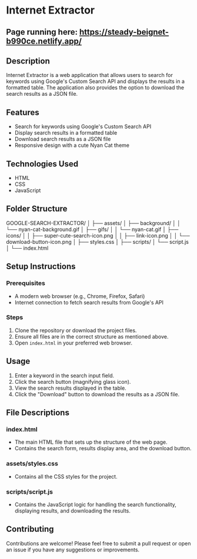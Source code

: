 # Internet Extractor

## Page running here: https://steady-beignet-b990ce.netlify.app/

## Description
Internet Extractor is a web application that allows users to search for keywords using Google's Custom Search API and displays the results in a formatted table. The application also provides the option to download the search results as a JSON file.

## Features
- Search for keywords using Google's Custom Search API
- Display search results in a formatted table
- Download search results as a JSON file
- Responsive design with a cute Nyan Cat theme

## Technologies Used
- HTML
- CSS
- JavaScript

## Folder Structure
GOOGLE-SEARCH-EXTRACTOR/
│
├── assets/
│ ├── background/
│ │ └── nyan-cat-background.gif
│ ├── gifs/
│ │ └── nyan-cat.gif
│ ├── icons/
│ │ ├── super-cute-search-icon.png
│ │ ├── link-icon.png
│ │ └── download-button-icon.png
│ ├── styles.css
│
├── scripts/
│ └── script.js
│
└── index.html


## Setup Instructions

### Prerequisites
- A modern web browser (e.g., Chrome, Firefox, Safari)
- Internet connection to fetch search results from Google's API

### Steps
1. Clone the repository or download the project files.
2. Ensure all files are in the correct structure as mentioned above.
3. Open `index.html` in your preferred web browser.

## Usage
1. Enter a keyword in the search input field.
2. Click the search button (magnifying glass icon).
3. View the search results displayed in the table.
4. Click the "Download" button to download the results as a JSON file.

## File Descriptions

### index.html
- The main HTML file that sets up the structure of the web page.
- Contains the search form, results display area, and the download button.

### assets/styles.css
- Contains all the CSS styles for the project.


### scripts/script.js
- Contains the JavaScript logic for handling the search functionality, displaying results, and downloading the results.

## Contributing
Contributions are welcome! Please feel free to submit a pull request or open an issue if you have any suggestions or improvements.
